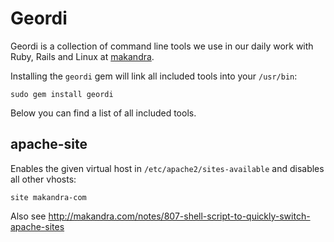 Geordi
=====

Geordi is a collection of command line tools we use in our daily work with Ruby, Rails and Linux at [makandra](http://makandra.com/).

Installing the `geordi` gem will link all included tools into your `/usr/bin`:

    sudo gem install geordi

Below you can find a list of all included tools.

apache-site
-----------

Enables the given virtual host in `/etc/apache2/sites-available` and disables all other vhosts:

    site makandra-com

Also see http://makandra.com/notes/807-shell-script-to-quickly-switch-apache-sites
